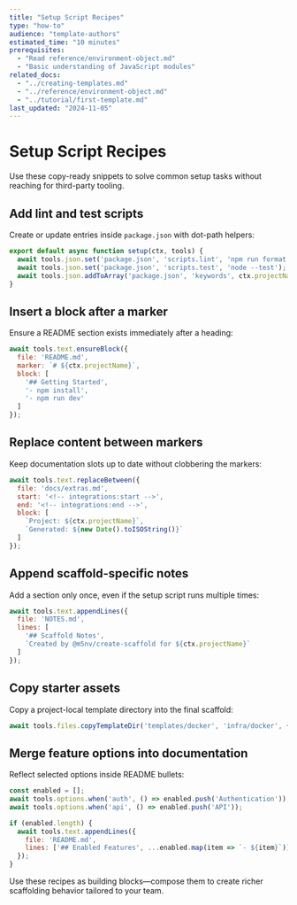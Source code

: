```yaml
---
title: "Setup Script Recipes"
type: "how-to"
audience: "template-authors"
estimated_time: "10 minutes"
prerequisites:
  - "Read reference/environment-object.md"
  - "Basic understanding of JavaScript modules"
related_docs:
  - "../creating-templates.md"
  - "../reference/environment-object.md"
  - "../tutorial/first-template.md"
last_updated: "2024-11-05"
---
```


# Setup Script Recipes

Use these copy-ready snippets to solve common setup tasks without reaching for third-party tooling.

## Add lint and test scripts

Create or update entries inside `package.json` with dot-path helpers:

```javascript
export default async function setup(ctx, tools) {
  await tools.json.set('package.json', 'scripts.lint', 'npm run format && npm run typecheck');
  await tools.json.set('package.json', 'scripts.test', 'node --test');
  await tools.json.addToArray('package.json', 'keywords', ctx.projectName, { unique: true });
}
```

## Insert a block after a marker

Ensure a README section exists immediately after a heading:

```javascript
await tools.text.ensureBlock({
  file: 'README.md',
  marker: `# ${ctx.projectName}`,
  block: [
    '## Getting Started',
    '- npm install',
    '- npm run dev'
  ]
});
```

## Replace content between markers

Keep documentation slots up to date without clobbering the markers:

```javascript
await tools.text.replaceBetween({
  file: 'docs/extras.md',
  start: '<!-- integrations:start -->',
  end: '<!-- integrations:end -->',
  block: [
    `Project: ${ctx.projectName}`,
    `Generated: ${new Date().toISOString()}`
  ]
});
```

## Append scaffold-specific notes

Add a section only once, even if the setup script runs multiple times:

```javascript
await tools.text.appendLines({
  file: 'NOTES.md',
  lines: [
    '## Scaffold Notes',
    `Created by @m5nv/create-scaffold for ${ctx.projectName}`
  ]
});
```

## Copy starter assets

Copy a project-local template directory into the final scaffold:

```javascript
await tools.files.copyTemplateDir('templates/docker', 'infra/docker', { overwrite: false });
```

## Merge feature options into documentation

Reflect selected options inside README bullets:

```javascript
const enabled = [];
await tools.options.when('auth', () => enabled.push('Authentication'));
await tools.options.when('api', () => enabled.push('API'));

if (enabled.length) {
  await tools.text.appendLines({
    file: 'README.md',
    lines: ['## Enabled Features', ...enabled.map(item => `- ${item}`)]
  });
}
```

Use these recipes as building blocks—compose them to create richer scaffolding behavior tailored to your team.
